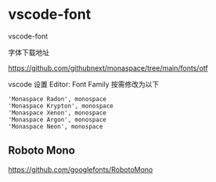 # vscode-font
vscode-font

字体下载地址

https://github.com/githubnext/monaspace/tree/main/fonts/otf

vscode 设置 Editor: Font Family 按需修改为以下
```
'Monaspace Radon', monospace
'Monaspace Krypton', monospace
'Monaspace Xenon', monospace
'Monaspace Argon', monospace
'Monaspace Neon', monospace
```


## Roboto Mono

https://github.com/googlefonts/RobotoMono
